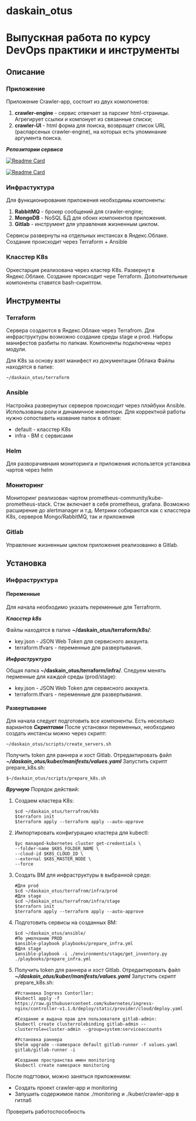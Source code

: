 # daskain_otus
# Выпускная работа по курсу DevOps практики и инструменты
## Описание
### Приложение
Приложение Crawler-app, состоит из двух комопонетов:
 1. **сrawler-engine** - сервис отвечает за парсинг html-страницы. Агрегирует ссылки и компонует из связанные списки;
 2. **crawler-UI** - html форма для поиска, возвращет список URL (распарсеных crawler-engine), на которых есть упоминание аргумента поиска.

***Репозитории сервиса***

[![Readme Card](https://github-readme-stats.vercel.app/api/pin/?username=daskain&repo=search_engine_crawler)](https://github.com/express42/search_engine_crawler)

[![Readme Card](https://github-readme-stats.vercel.app/api/pin/?username=daskain&repo=search_engine_ui)](https://github.com/express42/search_engine_ui)


### Инфрастуктура
Для функционирования приложения необходимы компоненты:
1. **RabbitMQ** - брокер сообщений для сrawler-engine;
2. **MongoDB** - NoSQL БД для обоих компонентов приложения.
3. **Gitlab** - инструмент для управления жизненным циклом.

Сервисы развернуты на отдельных инстансах в Яндекс.Облаке. Создание происходит через Terraform + Ansible


### Класстер K8s
Оркестарция реализована через кластер K8s. Развернут в Яндекс.Облаке. Создание происходит чере Terraform. Дополнительные компоненты ставятся bash-скриптом.


## Инструменты
### Terraform
Сервера создаются в Яндекс.Облаке через Terrafrom. Для инфраструктуры возможно создание среды stage и prod. Наборы манифестов разбиты по папкам. Компоненты подключены через модули.

Для K8s за основу взят манифест из документации Облака
Файлы находятся в папке:
```
~/daskain_otus/terraform
```


### Ansible
Настройка развернутых серверов происходит через плэйбуки Ansible. Использованы роли и динамичное инвентори. Для корректной работы нужно сопоставить название папок в облаке:
- default - класстер K8s
- infra - ВМ с сервисами


### Helm
Для разворачивнаия мониторинга и приложения использется установка чартов через helm


### Мониторинг
Мониторинг реализован чартом prometheus-community/kube-prometheus-stack.
Стэк включает в себя prometheus, grafana. Возможно расширение до alertmanager и т.д.
Метрики собираются как с класстера K8s, серверов Mongo/RabbitMQ, так и приложения


### Gitlab
Управление жизненным циклом приложения реализованно в Gitlab. 

## Установка
### Инфраструктура
#### Переменные
Для начала необходимо указать переменные для Terrafrorm. 

***Класстер k8s***

Файлы находятся в папке **~/daskain_otus/terraform/k8s/**:
- key.json - JSON Web Token для сервисного аккаунта.
- terraform.tfvars - переменные для развертывания.

***Инфраструктура***

Общая папка **~/daskain_otus/terraform/infra/**. Следуем менять перменные для каждой среды (prod/stage):
- key.json - JSON Web Token для сервисного аккаунта.
- terraform.tfvars - переменные для развертывания.

#### Развертывание
Для начала следует подготовить все компоненты. Есть несколько вариантов
***Скриптами***
После установки переменных, необходимо создать инстансы можно через скрипт:
```
~/daskain_otus/scripts/create_servers.sh
```
Получить token для раннера и хост Gitlab. Отредактировать файл ***~/daskain_otus/kuber/manifests/values.yaml***
Запустить скрипт prepare_k8s.sh:
```
$~/daskain_otus/scripts/prepare_k8s.sh
```

***Вручную***
Порядок действий:
 1. Создаем кластера K8s:
    ```
    $cd ~/daskain_otus/terrafrom/k8s
    $terraforn init
    $terraform apply --terraform apply --auto-approve 
    ```
 2. Импортировать конфигурацию кластера для kubectl:
    ```
    $yc managed-kubernetes cluster get-credentials \
    --folder-name $K8S_FOLDER_NAME \
    --cloud-id $K8S_CLOUD_ID \
    --external $K8S_MASTER_NODE \
    --force
    ```
 3. Создать ВМ для инфраструктуры в выбранной среде:
    ```
    #Для prod
    $cd ~/daskain_otus/terrafrom/infra/prod
    #Для stage
    $cd ~/daskain_otus/terrafrom/infra/stage
    $terraforn init
    $terraform apply --terraform apply --auto-approve 
    ```
 4. Подготовить сервисы на созданных ВМ:
    ```
    $cd ~/daskain_otus/ansible/
    #По умолчанию PROD
    $ansible-playbook playbooks/prepare_infra.yml
    #Для stage
    $ansible-playbook -i ./environments/stage/get_inventory.py ./playbooks/prepare_infra.yml
    ```
 5. Получить token для раннера и хост Gitlab. Отредактировать файл ***~/daskain_otus/kuber/manifests/values.yaml***
    Запустить скрипт prepare_k8s.sh:
    ```
    #Установка Ingress Contorller:
    $kubectl apply -f https://raw.githubusercontent.com/kubernetes/ingress-nginx/controller-v1.1.0/deploy/static/provider/cloud/deploy.yaml

    #Создание и выдача прав для пользователя gitlab-admin:
    $kubectl create clusterrolebinding gitlab-admin --clusterrole=cluster-admin --group=system:serviceaccounts

    #Установка раннера
    $helm upgrade --namespace default gitlab-runner -f values.yaml gitlab/gitlab-runner -i

    #Создание пространства имен monitoring
    $kubectl create namespace monitoring
    ```

После подгтовки, можно заняться приложением:
 - Создать проект crawler-app и monitoring
 - Запушить содержимое папок ./monitoring и ./kuber/crawler-app в гитлаб

Проверить работоспособность